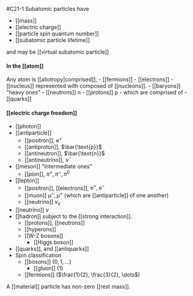 #C21-1 
Subatomic particles have
- [[mass]]
- [[electric charge]]
- [[particle spin quantum number]]
- [[subatomic particle lifetime]]

and may be [[virtual subatomic particle]]

#### In the [[atom]]
Any atom is [[allotropy|comprised]],
	- [[fermions]]
		- [[electrons]]
	- [[nucleus]] represented with composed of [[nucleons]].
		- [[baryons]] "heavy ones"
			- [[neutrons]] $\text{n}$
			- [[protons]] $\text{p}$
				- which are comprised of 
				- [[quarks]]

#### [[electric charge freedom]]
- [[photon]]
- [[antiparticle]]
	- [[positron]], $\text{e}^+$
	- [[antiproton]], $\bar{\text{p}}$ 
	- [[antineutron]], $\bar{\text{n}}$ 
	- [[antineutrino]], $\bar{\nu}$
- [[meson]] "intermediate ones"
	- [[pion]], $\pi^+, \pi^-, \pi^0$
- [[lepton]] 
	- [[positron]], [[electrons]], $\text{e}^+, \text{e}^-$
	- [[muon]] $\mu^-, \mu^+$ (which are [[antiparticle]] of one another)
	- [[neutrino]] $\nu_e$
- [[neutrino]] $\nu$
- [[hadron]] subject to the [[strong interaction]].
	- [[protons]], [[neutrons]]
	- [[hyperons]]
	- [[W-Z bosons]]
		- [[Higgs boson]]
- [[quarks]], and [[antiquarks]]
- Spin classification
	- [[bosons]]  ($0, 1, \dots$)
		- [[gluon]] ($1$)
	- [[fermions]] ($\frac{1}{2}, \frac{3}{2}, \dots$)

A [[material]] particle has non-zero [[rest mass]].